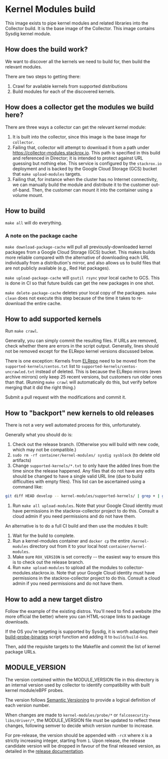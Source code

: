 # Kernel Modules build

This image exists to pipe kernel modules and related libraries
into the Collector build. It is the base image of the Collector.
This image contains Sysdig kernel module.

## How does the build work?
We want to discover all the kernels we need to build for, then build
the relevant modules.

There are two steps to getting there:

 1. Crawl for available kernels from supported distributions
 1. Build modules for each of the discovered kernels.

## How does a collector get the modules we build here?
There are three ways a collector can get the relevant kernel module:

1. It is built into the collector, since this image is the base image
for `collector`.
1. Failing that, collector will attempt to download it from a path under
https://collector-modules.stackrox.io. This path is specified in this build
and referenced in Director; it is intended to protect against URL guessing
but nothing else. This service is configured by the `stackrox.io` deployment
and is backed by the Google Cloud Storage (GCS) bucket that
`make upload-modules` targets.
1. Failing that, for instance when the cluster has no Internet connectivity,
we can manually build the module and distribute it to the customer out-of-band.
Then, the customer can mount it into the container using a volume mount.

## How to build
`make all` will do everything.

### A note on the package cache
`make download-package-cache` will pull all previously-downloaded kernel
packages from a Google Cloud Storage (GCS) bucket.
This makes builds more reliable compared with the alternative of downloading
each URL individually from a distribution's mirror, and also allows us to build
files that are not publicly available (e.g., Red Hat packages).

`make upload-package-cache` will `gsutil rsync` your local cache to GCS.
This is done in CI so that future builds can get the new packages in one shot.

`make delete-package-cache` deletes your local copy of the packages.
`make clean` does not execute this step because of the time it takes to
re-download the entire cache.

## How to add supported kernels
Run `make crawl`.

Generally, you can simply commit the resulting files.
If URLs are removed, check whether there are errors in the script output.
Generally, lines should not be removed except for the ELRepo kernel versions
discussed below.

There is one exception: Kernels from [ELRepo](https://elrepo.org) need to be
moved from the `supported-kernels/centos.txt` list to
`supported-kernels/centos-uncrawled.txt` instead of deleted. This is because
the ELRepo mirrors (even archive mirrors) only keep 25 recent versions,
but customers run older ones than that. (Running `make crawl` will automatically
do this, but verify before merging that it did the right thing.)

Submit a pull request with the modifications and commit it.

## How to "backport" new kernels to old releases
There is not a very well automated process for this, unfortunately.

Generally what you should do is:

1. Check out the release branch. (Otherwise you will build with new code,
which may not be compatible.)
1. `sudo rm -rf container/kernel-modules/ sysdig sysblock` (to delete old artifacts)
1. Change `supported-kernels/*.txt` to only have the added lines from
the time since the release happened. Any files that do not have any edits
should be changed to have a single valid URL line (due to build difficulties
with empty files).
This list can be ascertained using a command like:
```bash
git diff HEAD develop -- kernel-modules/supported-kernels/ | grep + | grep -v '@' | cut -c 2-
```
1. Run `make all upload-modules`. Note that your Google Cloud identity must
have permissions in the stackrox-collector project to do this. Consult a cloud
admin if you need permissions and do not have them.

An alternative is to do a full CI build and then use the modules it built:

1. Wait for the build to complete.
1. Run a kernel-modules container and `docker cp` the entire `/kernel-modules`
directory out from it to your local host `container/kernel-modules`.
1. Make sure `ROX_VERSION` is set correctly -- the easiest way to ensure this
is to check out the release branch.
1. Run `make upload-modules` to upload all the modules to
collector-modules.stackrox.io. Note that your Google Cloud identity must
have permissions in the stackrox-collector project to do this. Consult a cloud
admin if you need permissions and do not have them.

## How to add a new target distro
Follow the example of the existing distros. You'll need to find a website
(the more official the better) where you can HTML-scrape links to package
downloads.

If the OS you're targeting is supported by Sysdig, it is worth adapting
their [build-probe-binaries](https://github.com/draios/sysdig/blob/dev/scripts/build-probe-binaries)
script function and adding it to `build/build-kos`.

Then, add the requisite targets to the Makefile and commit the list of kernel
package URLs.

## MODULE_VERSION

The version contained within the MODULE_VERSION file in this directory is
an internal version used by collector to identify compatibility with built kernel 
module/eBPF probes.

The version follows [Semantic Versioning](https://semver.org) to provide a logical
definition of each version number.

When changes are made to `kernel-modules/probe/*` or `falcosecurity-libs/driver/*`,
the MODULE_VERSION file must be updated to reflect these changes, following semver to
decide which version number to increase.

For pre-release, the version should be appended with `-rcX` where `X` is a strictly
increasing integer, starting from `1`. Upon release, the release candidate version
will be dropped in favour of the final released version, as detailed in the [release
documentation](../docs/release.md).
